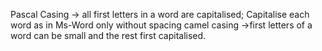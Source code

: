 Pascal Casing -> all first letters in a word are capitalised; Capitalise each word as in Ms-Word only without spacing
camel casing ->first letters of a word can be small and the rest first capitalised.
